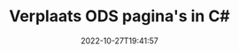 ---
############################# Static ############################
layout: "auto-gen-merger"
date: 2022-10-27T19:41:57
draft: false
otherformats: odt one otp ott pdf pps ppsx ppt pptx rtf tex vdx vsdm vsdx vssm vssx

############################# Head ############################
head_title: "Verplaats ODS pagina's in C#"
head_description: "Verplaats pagina's binnen een ODS document in C# naar elke positie met behulp van de API voor het samenvoegen van documenten."

############################# Header ############################
title: "Verplaats ODS pagina's in C#"
description: "Verplaats ODS pagina's met een paar regels .NET code."
bg_image: "https://cms.admin.containerize.com/templates/aspose/App_Themes/V3/images/bg/header1.png"
bg_overlay: false
button:
    enable: true
    icon: "fas fa-arrow-down"
    label: "Download gratis proefversie"
    link: "https://downloads.groupdocs.com/merger/net"

############################# SubMenu ############################
submenu:
    enable: true

    left:
        img_alt: "GroupDocs.Merger for .NET"
        image: "https://cms.admin.containerize.com/templates/groupdocs/images/product-logos/90x90-noborder/groupdocs-merger-net.png"
        product: "GroupDocs.Merger"
        platform: ".NET"

    middle:
        button:

            # button loop
            - link: "https://apireference.groupdocs.com/merger/net"
              text: "API-referentie"

            # button loop
            - link: "https://github.com/groupdocs-merger"
              text: "Codevoorbeelden"

            # button loop
            - link: "https://products.groupdocs.app/merger/family"
              text: "Live demo's"

            # button loop
            - link: "https://purchase.groupdocs.com/pricing/merger/net"
              text: "Prijzen"

    right:
        link_download: "https://downloads.groupdocs.com/merger"
        link_learn: "https://docs.groupdocs.com/merger/net"
        link_buy: "https://purchase.groupdocs.com"

############################# About ############################
about:
    enable: true
    title: "Over GroupDocs.Merger for .NET API"
    content: |
        [GroupDocs.Merger for .NET](/nl/merger/net/) biedt een eenvoudige oplossing om veilig samen te voegen en te splitsen tussen een breed scala aan documentformaten, waaronder PDF, Microsoft Office (Word, Excel, PowerPoint , OneNote), OpenDocument, HTML, afbeeldingen en vele andere binnen .NET applicaties. Door slechts een paar regels code toe te voegen, kunt u verschillende documentbewerkingen uitvoeren, zoals verplaatsen, verwijderen, roteren, verwisselen, extraheren of de oriëntatie van pagina's in de documenten wijzigen. De API voor het samenvoegen van documenten ondersteunt ook het bekijken van een voorbeeld van documentpagina's als afbeelding om de documentstructuur, opmaak en inhoud op de pagina te analyseren.
        
        GroupDocs.Merger API is de juiste keuze voor bedrijfsoplossingen die functies voor het verplaatsen van bestandspagina's nodig hebben. Deze API's worden goed ondersteund op alle belangrijke besturingssystemen en platforms, waaronder .NET Framework, .NET Standard, .NET Core, Mono.

############################# Steps ############################
steps:
    enable: true
    title_left: "Verplaats ODS bestandspagina's in .NET"
    content_left: |
        [GroupDocs.Merger for .NET](/nl/merger/net/) maakt het gemakkelijk voor C# ontwikkelaars om pagina's binnen een ODS bestand te verplaatsen door een paar eenvoudige stappen te implementeren .
        
        * Initialiseer **MoveOptions** om huidige en nieuwe paginanummers op te geven.
        * Maak een nieuw exemplaar van **Merger** en geef het brondocumentpad door als een constructorparameter.
        * Roep **MovePage** aan en geef het object **MoveOptions** door.
        * Roep **Save** aan en geef het bestandspad op om het resulterende document op te slaan.

    title_right: "systeem vereisten"
    content_right: |
        GroupDocs.Merger for .NET API's worden ondersteund op alle belangrijke platforms en besturingssystemen. Voordat u de onderstaande code uitvoert, moet u ervoor zorgen dat de volgende vereisten op uw systeem zijn geïnstalleerd.

        * Besturingssystemen: Microsoft Windows, Linux, MacOS
        * Ontwikkelomgevingen: Visual Studio, Xamarin, MonoDevelop
        * Kaders: .NET Framework, .NET Standard, .NET Core, Mono
        * Download de nieuwste versie van GroupDocs.Merger for .NET van [NuGet](https://www.nuget.org/packages/groupdocs.merger)
         
    code: |
     {{% merger/additional-styles %}}
     {{< merger/code-merger title="Hoe ODS bestandspagina's te verplaatsen met behulp van C# voorbeeldcode">}}

        ```csharp    
        // Verplaats ODS bestandspagina's met de GroupDocs.Merger API
        int pageNumber = 6;
        int newPageNumber = 1;

        // Initialiseer de MoveOptions-klasse om huidige en nieuwe paginanummers op te geven
        MoveOptions moveOptions = new MoveOptions(pageNumber, newPageNumber);

        // Instantie van fusie met invoer ODS document
        using (Merger merger = new Merger("input.ods"))
          {
            // Roep de MovePage-methode aan en geef het MoveOptions-object eraan door
            merger.MovePage(moveOptions);
    
            // Roep de methode Opslaan aan en geef het gewenste bestandspad door om het uitvoerdocument op te slaan
            merger.Save("output.ods");
          }
        ```
     {{< /merger/code-merger >}}

############################# Demos ############################
demos:
    enable: true
    title: "Live demo's - Verplaats ODS pagina's online"
    content: |
       Verplaats ODS bestandspagina's nu meteen door naar de website [GroupDocs.Merger Live Demos](https://products.groupdocs.app/splitter/move-pages/ods) te gaan.
       De live demo heeft de volgende voordelen.
        
############################# About Formats ############################
about_formats:
    enable: true

############################# More Formats ############################
more_formats:
    enable: true
    title: "Pagina's van andere documentindelingen verplaatsen"
    content: |
        .NET documenteert API voor fusie en splitsing voor bestandsindelingen en afbeeldingen. Verplaats enkele van de populaire bestandsindelingen zoals hieronder vermeld.

############################# Back to top ###############################
back_to_top:
    enable: true
---